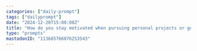 ```yaml
---
categories: ["daily-prompt"]
tags: ["dailyprompt"]
date: "2024-12-20T15:00:00Z"
title: "How do you stay motivated when pursuing personal projects or goals?"
type: "prompts"
mastodonID: "113685766076253543"
---
```

